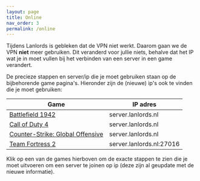 ```yaml
---
layout: page
title: Online
nav_order: 3
permalink: /online
---
```


Tijdens Lanlords is gebleken dat de VPN niet werkt. Daarom gaan we de VPN
**niet** meer gebruiken. Dit veranderd voor jullie niets, behalve dat het IP wat
je in moet vullen bij het verbinden van een server in een game verandert.

De precieze stappen en server/ip die je moet gebruiken staan op de bijbehorende
game pagina's. Hieronder zijn de (nieuwe) ip's ook te vinden die je moet gebruiken:

| Game                                             | IP adres                  |
|--------------------------------------------------|---------------------------|
| [Battlefield 1942](games/bf1942)                 | server.lanlords.nl        |
| [Call of Duty 4](games/cod4)                     | server.lanlords.nl        |
| [Counter-Strike: Global Offensive](games/csgo)   | server.lanlords.nl        |
| [Team Fortress 2](games/tf2)                     | server.lanlords.nl:27016  |

Klik op een van de games hierboven om de exacte stappen te zien die je moet
uitvoeren om een server te joinen op ip (deze zijn al geupdate met de nieuwe
informatie).

